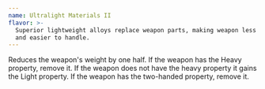 ```yaml
---
name: Ultralight Materials II
flavor: >-
  Superior lightweight alloys replace weapon parts, making weapon less obtrusive
  and easier to handle.
---
```

Reduces the weapon's weight by one half. If the weapon has the Heavy property, remove it. If the weapon does not have the heavy property it gains the Light property. If the weapon has the two-handed property, remove it.
